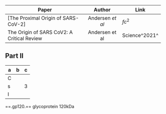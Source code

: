 | Paper                             | Author         | Link     |
| --------------------------------- | :--------------: | -------- |
|[The Proximal Origin of SARS-CoV-2]| Andersen *et al* | $fc^2$ 
The Origin of SARS CoV2: A Critical Review| Andersen et al|Science^2021^

## Part II

a|b|c
-|-|-
C|
s| |3
I|

==.gp120.== glycoprotein 120kDa